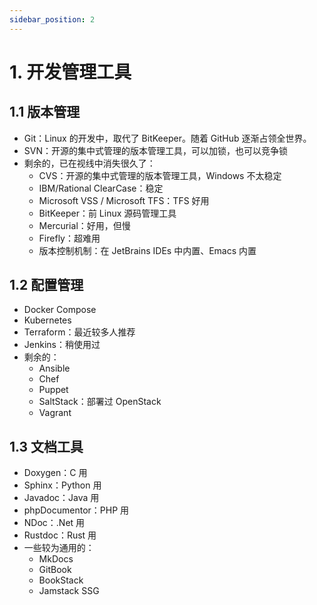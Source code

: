 ```yaml
---
sidebar_position: 2
---
```


# 1. 开发管理工具


## 1.1 版本管理
   - Git：Linux 的开发中，取代了 BitKeeper。随着 GitHub 逐渐占领全世界。
   - SVN：开源的集中式管理的版本管理工具，可以加锁，也可以竞争锁
   - 剩余的，已在视线中消失很久了：
       - CVS：开源的集中式管理的版本管理工具，Windows 不太稳定
       - IBM/Rational ClearCase：稳定
       - Microsoft VSS / Microsoft TFS：TFS 好用 
       - BitKeeper：前 Linux 源码管理工具 
       - Mercurial：好用，但慢
       - Firefly：超难用
       - 版本控制机制：在 JetBrains IDEs 中内置、Emacs 内置

## 1.2 配置管理

   - Docker Compose
   - Kubernetes
   - Terraform：最近较多人推荐
   - Jenkins：稍使用过
   - 剩余的：
     - Ansible
     - Chef
     - Puppet
     - SaltStack：部署过 OpenStack
     - Vagrant

## 1.3 文档工具

  - Doxygen：C 用
  - Sphinx：Python 用
  - Javadoc：Java 用
  - phpDocumentor：PHP 用
  - NDoc：.Net 用
  - Rustdoc：Rust 用
  - 一些较为通用的：
    - MkDocs
    - GitBook
    - BookStack
    - Jamstack SSG
